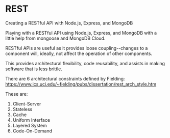 # REST
Creating a RESTful API with Node.js, Express, and MongoDB

Playing with a RESTful API using Node.js, Express, and MongoDB with a little help from mongoose and MongoDB Cloud.

RESTful APIs are useful as it provides loose coupling--changes to a component will, ideally, not affect the operation of other components.

This provides architectural flexibility, code reusability, and assists in making software that is less brittle.

There are 6 architectural constraints defined by Fielding: https://www.ics.uci.edu/~fielding/pubs/dissertation/rest_arch_style.htm

These are:

1. Client-Server
2. Stateless
3. Cache
4. Uniform Interface
5. Layered System
6. Code-On-Demand
